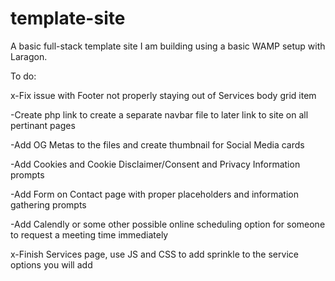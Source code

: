 # template-site
A basic full-stack template site I am building using a basic WAMP setup with Laragon. 

To do:

x-Fix issue with Footer not properly staying out of Services body grid item

-Create php link to create a separate navbar file to later link to site on all pertinant pages

-Add OG Metas to the files and create thumbnail for Social Media cards

-Add Cookies and Cookie Disclaimer/Consent and Privacy Information prompts

-Add Form on Contact page with proper placeholders and information gathering prompts

-Add Calendly or some other possible online scheduling option for someone to request a meeting time immediately

x-Finish Services page, use JS and CSS to add sprinkle to the service options you will add


